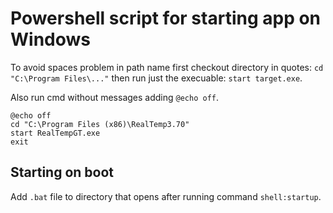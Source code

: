 # Powershell script for starting app on Windows

  To avoid spaces problem in path name first checkout directory in quotes: `cd "C:\Program Files\..."` then run just the execuable: `start target.exe`.

  Also run cmd without messages adding `@echo off`.

```
@echo off
cd "C:\Program Files (x86)\RealTemp3.70"
start RealTempGT.exe
exit

```
## Starting on boot
Add `.bat` file to directory that opens after running command `shell:startup`.
